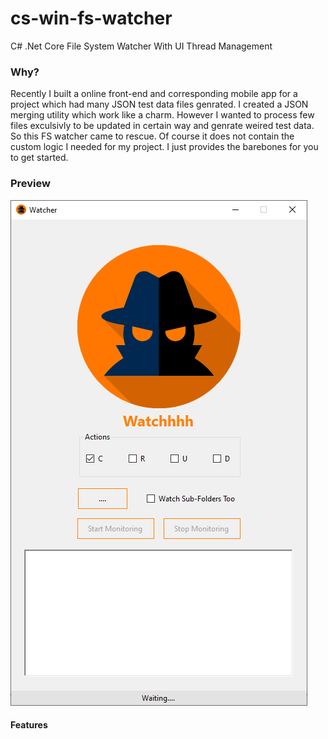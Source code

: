 # cs-win-fs-watcher
C# .Net Core File System Watcher With UI Thread Management

### Why?
Recently I built a online front-end and corresponding mobile app for a project which had many JSON test data files genrated.
I created a JSON merging utility which work like a charm.
However I  wanted to process few files exculsivly to be updated in certain way and genrate weired test data.
So this FS watcher came to rescue. Of course it does not contain the custom logic I needed for my project.
I just provides the barebones for you to get started.


### Preview 
![App in Action](https://github.com/nbaua/cs-win-fs-watcher/blob/master/screenshot/watchhhh.png)

#### Features
